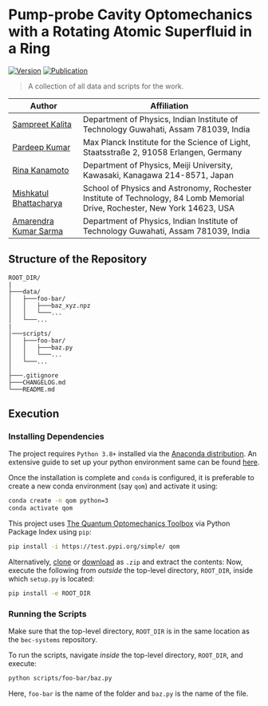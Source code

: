 # Pump-probe Cavity Optomechanics with a Rotating Atomic Superfluid in a Ring

[![Version](https://img.shields.io/badge/version-3.5-red?style=for-the-badge)](#)
[![Publication](https://img.shields.io/badge/PhysRevA-107.013525-teal)](https://doi.org/10.1103/PhysRevA.107.013525)

> A collection of all data and scripts for the work.

Author | Affiliation
------------ | -------------
[Sampreet Kalita](https://www.iitg.ac.in/stud/sampreet/) | Department of Physics, Indian Institute of Technology Guwahati, Assam 781039, India
[Pardeep Kumar](https://scholar.google.com/citations?user=CFIPlp8AAAAJ) | Max Planck Institute for the Science of Light, Staatsstraße 2, 91058 Erlangen, Germany
[Rina Kanamoto](https://www.isc.meiji.ac.jp/~kanamoto/rinakanamoto_en.html) | Department of Physics, Meiji University, Kawasaki, Kanagawa 214-8571, Japan
[Mishkatul Bhattacharya](https://scholar.google.com/citations?user=5gCcMuMAAAAJ) | School of Physics and Astronomy, Rochester Institute of Technology, 84 Lomb Memorial Drive, Rochester, New York 14623, USA
[Amarendra Kumar Sarma](https://www.iitg.ac.in/aksarma/) | Department of Physics, Indian Institute of Technology Guwahati, Assam 781039, India

## Structure of the Repository

```
ROOT_DIR/
|
├───data/
│   ├───foo-bar/
│   │   ├───baz_xyz.npz
│   │   └───...
│   └───...
|
│───scripts/
│   ├───foo-bar/
│   │   ├───baz.py
│   │   └───...
│   └───...
│
├───.gitignore
├───CHANGELOG.md
└───README.md
```

## Execution

### Installing Dependencies

The project requires `Python 3.8+` installed via the [Anaconda distribution](https://www.anaconda.com/products/individual). 
An extensive guide to set up your python environment same can be found [here](https://sampreet.github.io/python-for-physicists/modules/m01-getting-started/m01t01-setting-up-python.html).

Once the installation is complete and `conda` is configured, it is preferable to create a new conda environment (say `qom`) and activate it using:

```bash
conda create -n qom python=3
conda activate qom
```

This project uses [The Quantum Optomechanics Toolbox](https://github.com/Sampreet/qom) via Python Package Index using `pip`:

```bash
pip install -i https://test.pypi.org/simple/ qom
```

Alternatively, [clone](https://github.com/Sampreet/qom) or [download](https://github.com/Sampreet/qom/archive/refs/heads/master.zip) as `.zip` and extract the contents:
Now, execute the following from *outside* the top-level directory, `ROOT_DIR`, inside which `setup.py` is located:

```bash
pip install -e ROOT_DIR
```

### Running the Scripts

Make sure that the top-level directory, `ROOT_DIR` is in the same location as the `bec-systems` repository.

To run the scripts, navigate *inside* the top-level directory, `ROOT_DIR`, and execute:

```bash
python scripts/foo-bar/baz.py
```

Here, `foo-bar` is the name of the folder and  `baz.py` is the name of the file.